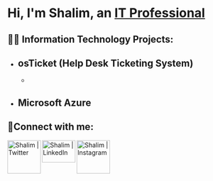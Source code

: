 <h1>Hi, I'm Shalim, an <a href="https://www.linkedin.com/in/shalim-razzak">IT Professional</a> </h1>

<h2>👨‍💻 Information Technology Projects:</h2>

- <b>osTicket (Help Desk Ticketing System)</b>
  -
  -
- <b>Microsoft Azure</b>
  -

<h2>🤳Connect with me:</h2>

[<img align="left" alt="Shalim | Twitter" width="75px" src="https://i.imgur.com/IqICeqR.png" />][youtube]
[<img align="left" alt="Shalim | LinkedIn" height="50px" width="75px" src="https://i.imgur.com/vmh7Kph.png" />][linkedin]
[<img align="left" alt="Shalim | Instagram" width="75px" src="https://i.imgur.com/JjYvaZz.jpg" />][instagram]

[youtube]: https://www.youtube.com/@todotechpr7918
[instagram]: https://www.instagram.com/shalimrazzak1
[linkedin]: https://www.linkedin.com/in/shalim-razzak
